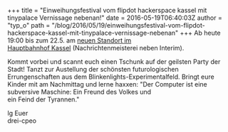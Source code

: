 +++
title = "Einweihungsfestival vom flipdot hackerspace kassel mit tinypalace Vernissage nebenan!"
date = 2016-05-19T06:40:03Z
author = "typ_o"
path = "/blog/2016/05/19/einweihungsfestival-vom-flipdot-hackerspace-kassel-mit-tinypalace-vernissage-nebenan"
+++
Ab heute 19:00 bis zum 22.5. am [neuen Standort im  
Hauptbahnhof Kassel](http://flipdot.org/wiki/Kontakt)
(Nachrichtenmeisterei neben Interim).

Kommt vorbei und scannt euch einen Tschunk auf der geilsten Party der
Stadt\! Tanzt zur Austellung der schönsten futurologischen
Errungenschaften aus dem Blinkenlights-Experimentalfeld. Bringt eure
Kinder mit am Nachmittag und lerne haxxen: "Der Computer ist eine
subversive Maschine: Ein Freund des Volkes und  
ein Feind der Tyrannen."  
  
lg Euer  
drei-cpeo
